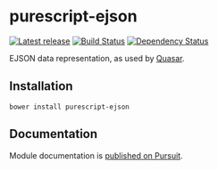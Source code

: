# purescript-ejson

[![Latest release](http://img.shields.io/bower/v/purescript-ejson.svg)](https://github.com/purescript/purescript-ejson/releases)
[![Build Status](https://travis-ci.org/slamdata/purescript-ejson.svg?branch=master)](https://travis-ci.org/slamdata/purescript-ejson)
[![Dependency Status](https://www.versioneye.com/user/projects/578d451f3e6a8b00457f8efe/badge.svg?style=flat)](https://www.versioneye.com/user/projects/578d451f3e6a8b00457f8efe)

EJSON data representation, as used by [Quasar](https://github.com/quasar-analytics/quasar).

## Installation

```
bower install purescript-ejson
```

## Documentation

Module documentation is [published on Pursuit](http://pursuit.purescript.org/packages/purescript-ejson).
